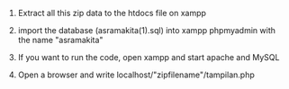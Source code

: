 1. Extract all this zip data to the htdocs file on xampp

2. import the database (asramakita(1).sql) into xampp phpmyadmin with the name "asramakita"

3. If you want to run the code, open xampp and start apache and MySQL

4. Open a browser and write localhost/"zipfilename"/tampilan.php
